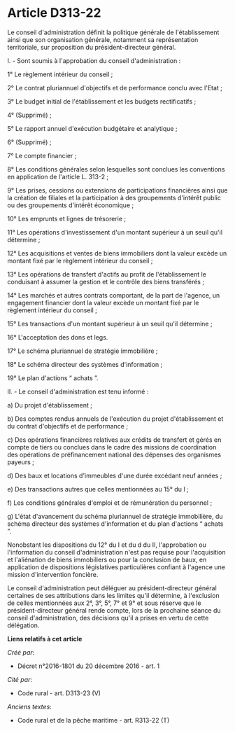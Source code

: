 # Article D313-22

Le conseil d'administration définit la politique générale de l'établissement ainsi que son organisation générale, notamment
sa représentation territoriale, sur proposition du président-directeur général. 

I. - Sont soumis à l'approbation du conseil d'administration : 

1° Le règlement intérieur du conseil ; 

2° Le contrat pluriannuel d'objectifs et de performance conclu avec l'Etat ; 

3° Le budget initial de l'établissement et les budgets rectificatifs ; 

4° (Supprimé) ;

5° Le rapport annuel d'exécution budgétaire et analytique ;

6° (Supprimé) ; 

7° Le compte financier ; 

8° Les conditions générales selon lesquelles sont conclues les conventions en application de l'article L. 313-2 ; 

9° Les prises, cessions ou extensions de participations financières ainsi que la création de filiales et la participation à
des groupements d'intérêt public ou des groupements d'intérêt économique ; 

10° Les emprunts et lignes de trésorerie ; 

11° Les opérations d'investissement d'un montant supérieur à un seuil qu'il détermine ; 

12° Les acquisitions et ventes de biens immobiliers dont la valeur excède un montant fixé par le règlement intérieur du
conseil ; 

13° Les opérations de transfert d'actifs au profit de l'établissement le conduisant à assumer la gestion et le contrôle des
biens transférés ; 

14° Les marchés et autres contrats comportant, de la part de l'agence, un engagement financier dont la valeur excède un
montant fixé par le règlement intérieur du conseil ; 

15° Les transactions d'un montant supérieur à un seuil qu'il détermine ; 

16° L'acceptation des dons et legs.

17° Le schéma pluriannuel de stratégie immobilière ; 

18° Le schéma directeur des systèmes d'information ; 

19° Le plan d'actions “ achats ”. 

II. - Le conseil d'administration est tenu informé : 

a) Du projet d'établissement ; 

b) Des comptes rendus annuels de l'exécution du projet d'établissement et du contrat d'objectifs et de performance ; 

c) Des opérations financières relatives aux crédits de transfert et gérés en compte de tiers ou conclues dans le cadre des
missions de coordination des opérations de préfinancement national des dépenses des organismes payeurs ; 

d) Des baux et locations d'immeubles d'une durée excédant neuf années ; 

e) Des transactions autres que celles mentionnées au 15° du I ; 

f) Les conditions générales d'emploi et de rémunération du personnel ;

g) L'état d'avancement du schéma pluriannuel de stratégie immobilière, du schéma directeur des systèmes d'information et du
plan d'actions “ achats ”. 

Nonobstant les dispositions du 12° du I et du d du II, l'approbation ou l'information du conseil d'administration n'est pas
requise pour l'acquisition et l'aliénation de biens immobiliers ou pour la conclusion de baux, en application de dispositions
législatives particulières confiant à l'agence une mission d'intervention foncière. 

Le conseil d'administration peut déléguer au président-directeur général certaines de ses attributions dans les limites qu'il
détermine, à l'exclusion de celles mentionnées aux 2°, 3°, 5°, 7° et 9° et sous réserve que le président-directeur général
rende compte, lors de la prochaine séance du conseil d'administration, des décisions qu'il a prises en vertu de cette
délégation.

**Liens relatifs à cet article**

_Créé par_:

  - Décret n°2016-1801 du 20 décembre 2016 - art. 1

_Cité par_:

  - Code rural - art. D313-23 (V)

_Anciens textes_:

  - Code rural et de la pêche maritime - art. R313-22 (T)
